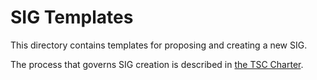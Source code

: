 # SIG Templates

This directory contains templates for proposing and creating a new SIG.

The process that governs SIG creation is described in [the TSC Charter](../../TSC/charter.md).